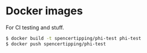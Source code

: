 # Docker images
For CI testing and stuff.

```sh
$ docker build -t spencertipping/phi-test phi-test
$ docker push spencertipping/phi-test
```
